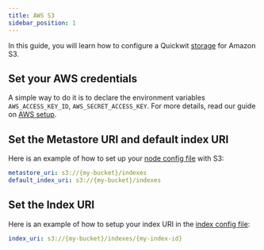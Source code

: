 ```yaml
---
title: AWS S3
sidebar_position: 1
---
```


In this guide, you will learn how to configure a Quickwit [storage](/docs/reference/storage-uri) for Amazon S3.

## Set your AWS credentials

A simple way to do it is to declare the environment variables `AWS_ACCESS_KEY_ID`, `AWS_SECRET_ACCESS_KEY`. For more details, read our guide on [AWS setup](../aws-setup).

## Set the Metastore URI and default index URI

Here is an example of how to set up your [node config file](/docs/configuration/node-config) with S3:

```yaml
metastore_uri: s3://{my-bucket}/indexes
default_index_uri: s3://{my-bucket}/indexes
```

## Set the Index URI

Here is an example of how to setup your index URI in the [index config file](/docs/configuration/index-config):
```yaml
index_uri: s3://{my-bucket}/indexes/{my-index-id}
```
